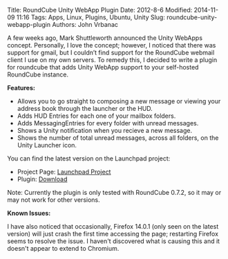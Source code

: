 Title: RoundCube Unity WebApp Plugin
Date: 2012-8-6
Modified: 2014-11-09 11:16
Tags: Apps, Linux, Plugins, Ubuntu, Unity
Slug: roundcube-unity-webapp-plugin
Authors: John Vrbanac


A few weeks ago, Mark Shuttleworth announced the Unity WebApps concept.
Personally, I love the concept; however, I noticed that there was support
for gmail, but I couldn’t find support for the RoundCube webmail client
I use on my own servers. To remedy this, I decided to write a plugin for
roundcube that adds Unity WebApp support to your self-hosted RoundCube
instance.

**Features:**

* Allows you to go straight to composing a new message or viewing your
address book through the launcher or the HUD.
* Adds HUD Entries for each one of your mailbox folders.
* Adds MessagingEntries for every folder with unread messages.
* Shows a Unity notification when you recieve a new message.
* Shows the number of total unread messages, across all folders, on the
Unity Launcher icon.

You can find the latest version on the Launchpad project:

* Project Page: [Launchpad Project](https://launchpad.net/roundcube-unity-webapp-plugin)
* Plugin: [Download](https://launchpad.net/roundcube-unity-webapp-plugin/trunk/0.1/+download/roundcube-unity-webapp-plugin-0.1.tar.gz)

Note: Currently the plugin is only tested with RoundCube 0.7.2, so it may
or may not work for other versions.

**Known Issues:**

I have also noticed that occasionally, Firefox 14.0.1 (only seen on the
latest version) will just crash the first time accessing the page;
restarting Firefox seems to resolve the issue. I haven't discovered what
is causing this and it doesn't appear to extend to Chromium.